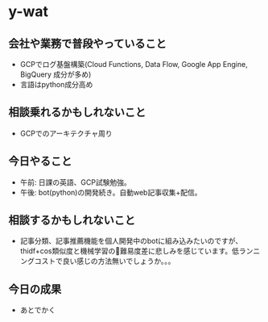 # y-wat

## 会社や業務で普段やっていること
- GCPでログ基盤構築(Cloud Functions, Data Flow, Google App Engine, BigQuery 成分が多め)
- 言語はpython成分高め

## 相談乗れるかもしれないこと
- GCPでのアーキテクチャ周り

## 今日やること
- 午前: 日課の英語、GCP試験勉強。
- 午後: bot(python)の開発続き。自動web記事収集+配信。

## 相談するかもしれないこと
- 記事分類、記事推薦機能を個人開発中のbotに組み込みたいのですが、thidf+cos類似度と機械学習の難易度差に悲しみを感じています。低ランニングコストで良い感じの方法無いでしょうか。。。

## 今日の成果
- あとでかく
